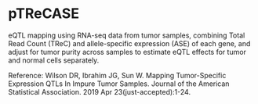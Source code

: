 # pTReCASE

eQTL mapping using RNA-seq data from tumor samples, combining Total Read Count (TReC) and allele-specific expression (ASE) of each gene, and adjust for tumor purity across samples to estimate eQTL effects for tumor and normal cells separately. 

Reference: Wilson DR, Ibrahim JG, Sun W. Mapping Tumor-Specific Expression QTLs In Impure Tumor Samples. Journal of the American Statistical Association. 2019 Apr 23(just-accepted):1-24.
